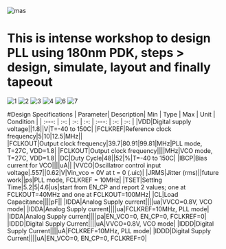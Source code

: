 ![mas](https://user-images.githubusercontent.com/92747247/137858130-74e6f2e8-cd55-4c0a-a6aa-66a41eea142b.jpg)
# This is intense workshop to design PLL using 180nm PDK, steps > design, simulate, layout and finally tapeout  
![1](https://user-images.githubusercontent.com/92747247/137857760-232e285c-b013-48b7-a543-f8e31adfa97e.png)
![2](https://user-images.githubusercontent.com/92747247/137858359-d3219052-1b42-4949-8b00-27bd65abda6b.png)
![3](https://user-images.githubusercontent.com/92747247/137858370-07781134-03e9-44a0-a3df-c83c1574ce87.png)
![4](https://user-images.githubusercontent.com/92747247/137858391-b1976453-9fba-4f71-bd13-f3d68f40b918.png)
![6](https://user-images.githubusercontent.com/92747247/137858430-86824013-4350-4ee9-9fec-3aca072ec48b.png)
![7](https://user-images.githubusercontent.com/92747247/137858445-2a238bba-7ddd-40f7-8515-4be9a8d90a39.png)

#Design Specifications
| Parameter| Description| Min | Type | Max | Unit | Condition |
| :---:  | :-: | :-: | :-: | :---:  | :-: | :-: |
|VDD|Digital supply voltage||1.8||V|T=-40 to 150C|
|FCLKREF|Reference clock frequency|5|10|12.5|MHz||	
|FCLKOUT|Output clock frequency|39.7|80.91|99.81|MHz|PLL mode, T=27C, VDD=1.8|
|FCLKOUT|Output clock frequency||||MHz|VCO mode, T=27C, VDD=1.8|
|DC|Duty Cycle|48||52|%|T=-40 to 150C|
|IBCP|Bias current for VCO||||uA||
|VVCO|Oscillatror control input voltage|.557||0.62|V|Vin_vco = 0V at t = 0 (.uic)|
|JRMS|Jitter (rms)||future work||ps|PLL mode, FCLKREF = 10MHz|
|TSET|Settlng Time|5.2|5|4.6|us|start from EN_CP and report 2 values; one at FCLKOUT=40MHz and one at FCLKOUT=100MHz|
|CL|Load Capacitance||||pF||
|IDDA|Analog Supply current||||ua|VVCO=0.8V, VCO mode|
|IDDA|Analog Supply current||||ua|FCLKREF=10MHz, PLL mode|
|IDDA|Analog Supply current||||pa|EN_VCO=0, EN_CP=0, FCLKREF=0|
|IDDD|Digital Supply Current||||uA|VVCO=0.8V, VCO mode|
|IDDD|Digital Supply Current||||uA|FCLKREF=10MHz, PLL mode|
|IDDD|Digital Supply Current||||uA|EN_VCO=0, EN_CP=0, FCLKREF=0|
